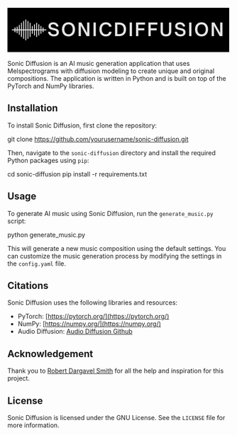 ![Sonic Diffusion header image](./sonicdiffusion_logo.png)

Sonic Diffusion is an AI music generation application that uses Melspectrograms with diffusion modeling to create unique and original compositions. The application is written in Python and is built on top of the PyTorch and NumPy libraries.

## Installation

To install Sonic Diffusion, first clone the repository:

git clone https://github.com/yourusername/sonic-diffusion.git


Then, navigate to the `sonic-diffusion` directory and install the required Python packages using `pip`:

cd sonic-diffusion
pip install -r requirements.txt


## Usage

 To generate AI music using Sonic Diffusion, run the `generate_music.py` script:

python generate_music.py


 This will generate a new music composition using the default settings. You can customize the music generation process by modifying the settings in the `config.yaml` file.

## Citations

Sonic Diffusion uses the following libraries and resources:

- PyTorch: [https://pytorch.org/](https://pytorch.org/)
- NumPy: [https://numpy.org/](https://numpy.org/)
- Audio Diffusion: [Audio Diffusion Github](https://github.com/teticio/audio-diffusion)

## Acknowledgement

Thank you to [Robert Dargavel Smith](https://github.com/teticio) for all the help and inspiration for this project.

## License

Sonic Diffusion is licensed under the GNU License. See the `LICENSE` file for more information.
